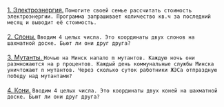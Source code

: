 <a href="https://github.com/repinnick/devIncHomework/tree/main/1 (14.12.2020)/task1_electricity.cpp">1. Электроэнергия.</a> 
```Помогите своей семье рассчитать стоимость электроэнергии. Программа запрашивает количество кв.ч за последний месяц и выводит её стоимость.```
<br><br>
 <a href="https://github.com/repinnick/devIncHomework/tree/main/1 (14.12.2020)/task2_bishops.cpp">2. Слоны.</a> ```Вводим 4 целых числа. Это координаты двух слонов на шахматной доске. Бьют ли они друг друга?```
 <br><br>
<a href="https://github.com/repinnick/devIncHomework/tree/main/1 (14.12.2020)/task3_mutants.cpp">3. Мутанты. </a> ```Ночью на Минск напало m мутантов. Каждую ночь они размножаются на p процентов. Каждый день коммунальные службы Минска уничтожают n мутантов. Через сколько суток работники ЖЭСа отпраздную победу над мутантами?```
<br><br>
<a href="https://github.com/repinnick/devIncHomework/tree/main/1 (14.12.2020)/task4_knight.cpp">4. Кони.</a> ```Вводим 4 целых числа. Это координаты двух коней на шахматной доске. Бьют ли они друг друга?```
